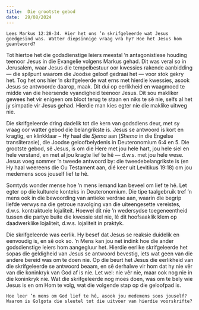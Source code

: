 ```yaml
---
title:  Die grootste gebod
date:  29/08/2024
---
```


`Lees Markus 12:28-34. Hier het ons ’n skrifgeleerde wat Jesus goedgesind was. Watter diepsinnige vraag vra hy? Hoe het Jesus hom geantwoord?`

Tot hiertoe het die godsdienstige leiers meestal ’n antagonistiese houding teenoor Jesus in die Evangelie volgens Markus gehad. Dit was veral so in Jerusalem, waar Jesus die tempelbestuur oor kwessies rakende aanbidding — die spilpunt waarom die Joodse geloof gedraai het — voor stok gekry het. Tog het ons hier ’n skrifgeleerde wat erns met hierdie kwessies, asook Jesus se antwoorde daarop, maak. Dit dui op eerlikheid en waagmoed te midde van die heersende vyandigheid teenoor Jesus. Dit sou makliker gewees het vir enigeen om bloot terug te staan en niks te sê nie, selfs al het jy simpatie vir Jesus gehad. Hierdie man kies egter nie die maklike uitweg nie.

Die skrifgeleerde dring dadelik tot die kern van godsdiens deur, met sy vraag oor watter gebod die belangrikste is. Jesus se antwoord is kort en kragtig, en klinkklaar – Hy haal die _Sjema_ aan (_Shema_ in die Engelse transliterasie), die Joodse geloofbelydenis in Deuteronomium 6:4 en 5. Die grootste gebod, sê Jesus, is om die Here met jou hele hart, jou hele siel en hele verstand, en met al jou kragte lief te hê — d.w.s. met jou hele wese. Jesus voeg sommer ’n tweede antwoord by: die tweedebelangrikste is (en Hy haal weereens die Ou Testament aan, dié keer uit Levitikus 19:18) om jou medemens soos jouself lief te hê.

Somtyds wonder mense hoe ’n mens iemand kan beveel om lief te hê. Let egter op die kulturele konteks in Deuteronomium. Die tipe taalgebruik tref ’n mens ook in die bewoording van antieke verdrae aan, waarin die begrip liefde verwys na die getroue navolging van die uiteengesette vereistes, d.w.s. kontraktuele lojaliteit. Hoewel dit nie ’n wedersydse toegeneentheid tussen die partye buite die kwessie stel nie, lê dit hoofsaaklik klem op daadwerklike lojaliteit, d.w.s. lojaliteit in praktyk.

Die skrifgeleerde was eerlik. Hy besef dat Jesus se reaksie duidelik en eenvoudig is, en sê ook so. ’n Mens kan jou net indink hoe die ander godsdienstige leiers hom aangegluur het. Hierdie eerlike skrifgeleerde het sopas die geldigheid van Jesus se antwoord bevestig, iets wat geen van die andere bereid was om te doen nie. Op die beurt het Jesus die eerlikheid van die skrifgeleerde se antwoord beaam, en sê derhalwe vir hom dat hy nie vêr van die koninkryk van God af is nie. Let wel: nie vêr nie, maar ook nog nie in die koninkryk nie. Wat die skrifgeleerde nog moes doen, was om te bely wie Jesus is en om Hom te volg, wat die volgende stap op die geloofpad is.

`Hoe leer ’n mens om God lief te hê, asook jou medemens soos jouself? Waarom is Golgota die sleutel tot die uitvoer van hierdie voorskrifte?`